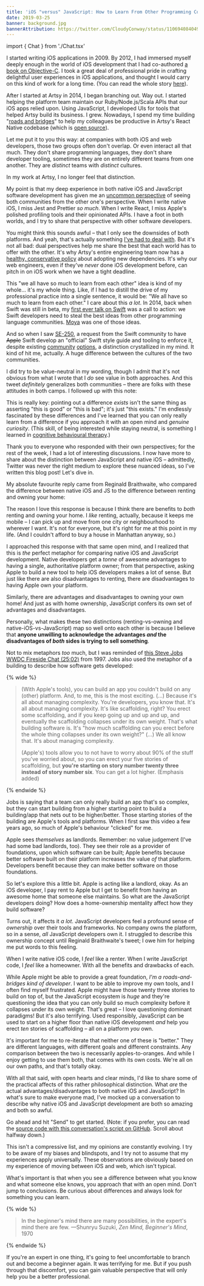 ```yaml
---
title: 'iOS "versus" JavaScript: How to Learn From Other Programming Communities'
date: 2019-03-25
banner: background.jpg
bannerAttribution: https://twitter.com/CloudyConway/status/1106940840491081728
---
```


import { Chat } from './Chat.tsx'

I started writing iOS applications in 2009. By 2012, I had immersed myself deeply enough in the world of iOS development that I had co-authored [a book on Objective-C](https://amzn.to/2UaTPx4). I took a great deal of professional pride in crafting delightful user experiences in iOS applications, and thought I would carry on this kind of work for a long time. (You can read the whole story [here](https://ashfurrow.com/blog/5-years-of-ios/)).

After I started at Artsy in 2014, I began branching out. Way out. I started helping the platform team maintain our Ruby/Node.js/Scala APIs that our iOS apps relied upon. Using JavaScript, I developed UIs for tools that helped Artsy build its business. I grew. Nowadays, I spend my time building "[roads and bridges](https://www.fordfoundation.org/about/library/reports-and-studies/roads-and-bridges-the-unseen-labor-behind-our-digital-infrastructure/)" to help my colleagues be productive in Artsy's React Native codebase (which is [open source](http://github.com/artsy/emission/)).

Let me put it to you this way: at companies with both iOS and web developers, those two groups often don't overlap. Or even interact all that much. They don't share programming languages, they don't share developer tooling, sometimes they are on entirely different teams from one another. They are _distinct_ teams with _distinct_ cultures.

In my work at Artsy, I no longer feel that distinction.

My point is that my deep experience in both native iOS and JavaScript software development has given me an [uncommon perspective](https://ashfurrow.com/blog/perspective-of-the-polyglot/) of seeing both communities from the other one's perspective. When I write native iOS, I miss Jest and Prettier _so much_. When I write React, I miss Apple's polished profiling tools and their opinionated APIs. I have a foot in both worlds, and I try to share that perspective with other software developers.

You might think this sounds awful – that I only see the downsides of both platforms. And yeah, that's actually something [I've had to deal with](https://ashfurrow.com/blog/swift-vs-react-native-feels/). But it's not all bad: dual perspectives help me share the best that each world has to offer with the other. It's why Artsy's entire engineering team now has a [healthy, conservative policy](https://github.com/artsy/README/issues/117) about adopting new dependencies. It's why our web engineers, even if they've _never_ done iOS development before, can pitch in on iOS work when we have a tight deadline.

This "we all have so much to learn from each other" idea is kind of my whole... it's my whole thing. Like, if I had to distill the drive of my professional practice into a single sentence, it would be: "We all have so much to learn from each other." I care about this _a lot_. In 2014, back when Swift was still in beta, my [first ever talk on Swift](https://www.youtube.com/watch?v=LtrzZb5Jw0g) was a call to action: we Swift developers need to steal the best ideas from other programming language communities. [Moya](https://github.com/Moya/Moya) was one of those ideas.

And so when I saw [SE-250](https://github.com/apple/swift-evolution/blob/master/proposals/0250-swift-style-guide-and-formatter.md), a request from the Swift community to have ~~Apple~~ Swift develop an "official" Swift style guide and tooling to enforce it, despite existing [community](https://github.com/nicklockwood/SwiftFormat) [options](https://github.com/realm/SwiftLint), a distinction crystallized in my mind. It kind of hit me, actually. A huge difference between the cultures of the two communities.

<Tweet tweetID="1108692951348191232" />

I did try to be value-neutral in my wording, though I admit that it's not obvious from what I wrote that I _do_ see value in both approaches. And this tweet _definitely_ generalizes both communities – there are folks with these attitudes in both camps. I followed up with this note:

<Tweet tweetID="1108705766033276928" />

This is really key: pointing out a difference _exists_ isn't the same thing as asserting "this is good" or "this is bad"; it's just "this exists." I'm endlessly fascinated by these differences and I've learned that you can only really learn from a difference if you approach it with an open mind and _genuine curiosity_. (This skill, of being interested while staying neutral, is something I learned in [cognitive behavioural therapy](https://ashfurrow.com/blog/all-i-can-say-is-im-excited/).)

Thank you to everyone who responded with their own perspectives; for the rest of the week, I had a lot of interesting discussions. I now have more to share about the distinction between JavaScript and native iOS – admittedly, Twitter was never the right medium to explore these nuanced ideas, so I've written this blog post! Let's dive in.

My absolute favourite reply came from Reginald Braithwaite, who compared the difference between native iOS and JS to the difference between renting and owning your home:

<Tweet tweetID="1108738516530298885" />

The reason I love this response is because I think there are benefits to _both_ renting and owning your home. I _like_ renting, actually, because it keeps me mobile – I can pick up and move from one city or neighbourhood to wherever I want. It's not for everyone, but it's right for me at this point in my life. (And I couldn't afford to buy a house in Manhattan anyway, so.)

I approached this response with that same open mind, and I realized that this is _the_ perfect metaphor for comparing native iOS and JavaScript development. Native developers get a _tonne_ of awesome advantages to having a single, authoritative platform owner; from that perspective, asking Apple to build a new tool to help iOS developers makes a lot of sense. But just like there are also disadvantages to renting, there are disadvantages to having Apple own your platform.

Similarly, there are advantages and disadvantages to owning your own home! And just as with home ownership, JavaScript confers its own set of advantages and disadvantages.

Personally, what makes these two distinctions (renting-vs-owning and native-iOS-vs-JavaScript) map so well onto each other is because I believe that **anyone unwilling to acknowledge the advantages _and_ the disadvantages of _both_ sides is trying to sell something**.

Not to mix metaphors _too_ much, but I was reminded of [this Steve Jobs WWDC Fireside Chat (25:02)](https://youtu.be/6iACK-LNnzM?t=1502) from 1997. Jobs also used the metaphor of a building to describe how software gets developed:

{% wide %}

> (With Apple's tools), you can build an app you couldn't build on any (other) platform. And, to me, this is the most exciting. (...) Because it's all about managing complexity. You're developers, you know that. It's all about managing complexity. It's like scaffolding, right? You erect some scaffolding, and if you keep going up and up and up, and eventually the scaffolding collapses under its own weight. That's what building software is. It's "how much scaffolding can you erect before the whole thing collapses under its own weight?" (...) We all know that. It's about managing complexity.
>
> (Apple's) tools allow you to not have to worry about 90% of the stuff you've worried about, so you can erect your five stories of scaffolding, but **you're starting on story number twenty three instead of story number six**. You can get a lot higher. (Emphasis added)

{% endwide %}

Jobs is saying that a team can only really build an app that's so complex, but they can start building from a higher starting point to build a building/app that nets out to be higher/better. Those starting stories of the building are Apple's tools and platforms. When I first saw this video a few years ago, so much of Apple's behaviour "clicked" for me.

Apple sees _themselves_ as landlords. Remember: no value judgement (I've had some bad landlords, too). They see their role as a provider of foundations, upon which software can be built; Apple benefits because better software built on their platform increases the value _of_ that platform. Developers benefit because they can make better software on those foundations.

So let's explore this a little bit. Apple is acting like a landlord, okay. As an iOS developer, I pay rent to Apple but I get to benefit from having an awesome home that someone else maintains. So what are the JavaScript developers doing? How does a home-ownership mentality affect how they build software?

Turns out, it affects it _a lot_. JavaScript developers feel a profound sense of _ownership_ over their tools and frameworks. No company owns the platform, so in a sense, _all_ JavaScript developers own it. I struggled to describe this ownership concept until Reginald Braithwaite's tweet; I owe him for helping me put words to this feeling.

When I write native iOS code, I _feel_ like a renter. When I write JavaScript code, I _feel_ like a homeowner. With all the benefits and drawbacks of each.

While Apple might be able to provide a great foundation, _I'm a roads-and-bridges kind of developer_. I want to be able to improve my own tools, and I often find myself frustrated. Apple might have those twenty three stories to build on top of, but the JavaScript ecosystem is _huge_ and they're questioning the idea that you can only build so much complexity before it collapses under its own weight. That's great – I love questioning dominant paradigms! But it's also terrifying. Used responsibly, JavaScript can be used to start on a higher floor than native iOS development _and_ help you erect _ten_ stories of scaffolding – all on a platform _you_ own.

It's important for me to re-iterate that neither one of these is "better." They are different languages, with different goals and different constraints. Any comparison between the two is necessarily apples-to-oranges. And while I enjoy getting to use them both, that comes with its own costs. We're all on our own paths, and that's totally okay.

With all that said, with open hearts and clear minds, I'd like to share some of the practical affects of this rather philosophical distinction. What _are_ the actual advantages/disadvantages to both native iOS and JavaScript? In what's sure to make everyone mad, I've mocked up a conversation to describe why native iOS and JavaScript development are both so amazing and both so awful.

Go ahead and hit "Send" to get started. (Note: if you prefer, you can read the [source code with this conversation's script on GitHub](https://github.com/ashfurrow/blog/blob/1565c671c15229c6ac63f01d8bece67df81d8547/blog/2019-03-25-learning-from-other-programming-communities/Chat.tsx#L362-L595). Scroll about halfway down.)

<Chat />

This isn't a compressive list, and my opinions are constantly evolving. I try to be aware of my biases and blindspots, and I try not to assume that my experiences apply universally. These observations are obviously based on my experience of moving between iOS and web, which isn't typical.

What's important is that when you see a difference between what you know and what someone else knows, you approach that with an open mind. Don't jump to conclusions. Be curious about differences and always look for something you can learn.

{% wide %}

> In the beginner's mind there are many possibilities, in the expert's mind there are few. —Shunryu Suzuki, _Zen Mind, Beginner's Mind_, 1970

{% endwide %}

If you're an expert in one thing, it's going to feel uncomfortable to branch out and become a beginner again. It was terrifying for me. But if you push through that discomfort, you can gain valuable perspective that will only help you be a better professional.
